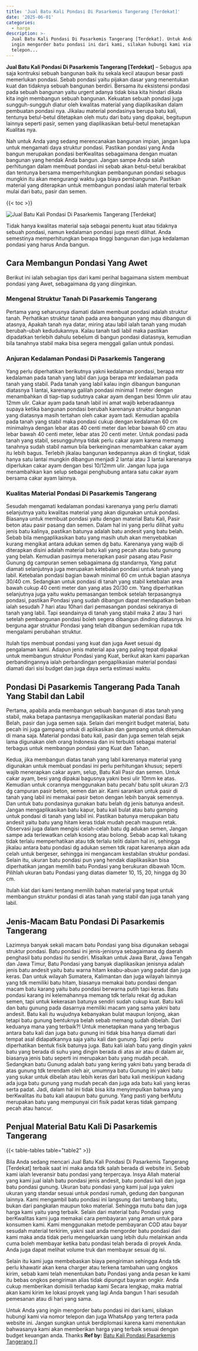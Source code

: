 ```yaml
---
title: 'Jual Batu Kali Pondasi Di Pasarkemis Tangerang [Terdekat]'
date: '2025-06-01'
categories:
  - harga
description: >-
  Jual Batu Kali Pondasi Di Pasarkemis Tangerang [Terdekat]. Untuk Anda yang
  ingin mengorder batu pondasi ini dari kami, silakan hubungi kami via nomor
  telepon...
---
```


**Jual Batu Kali Pondasi Di Pasarkemis Tangerang \[Terdekat\]** – Sebagus apa saja kontruksi sebuah bangunan baik itu sekala kecil ataupun besar pasti memerlukan pondasi. Sebab pondasi yaitu pijakan dasar yang menentukan kuat dan tidaknya sebuah bangunan berdiri. Bersama itu eksistensi pondasi pada sebuah bangunan yaitu urgent adanya tidak bisa kita hindari dikala kita ingin membangun sebuah bangunan. Kekuatan sebuah pondasi juga sungguh-sungguh diatur oleh kwalitas material yang diaplikasikan dalam pembuatan pondasi nya. Jikalau material pondasinya berupa batu kali, tentunya betul-betul ditetapkan oleh mutu dari batu yang dipakai, begitupun lainnya seperti pasir, semen yang diaplikasikan betul-betul menetapkan Kualitas nya.

Nah untuk Anda yang sedang merencanakan bangunan impian, jangan lupa untuk mengamati daya struktur pondasi. Pastikan pondasi yang Anda bangun merupakan pondasi berKwalitas sebagaimana dengan muatan bangunan yang hendak Anda bangun. Jangan sampe Anda salah perhitungan dalam membuat pondasi ini sebab akan betul-betul berakibat dan tentunya bersama memperhitungkan pembangunan pondasi sebagus mungkin itu akan mengurangi waktu juga biaya pembangunan. Pastikan material yang diterapkan untuk membangun pondasi ialah material terbaik mulai dari batu, pasir dan semen.

{{< toc >}}

![Jual Batu Kali Pondasi Di Pasarkemis Tangerang [Terdekat]](/images/jual-batu-kali-21.png)

Tidak hanya kwalitas material saja sebagai penentu kuat atau tidaknya sebuah pondasi, namun kedalaman pondasi juga mesti dilihat. Anda semestinya memperhitungkan berapa tinggi bangunan dan juga kedalaman pondasi yang harus Anda bangun.

## Cara Membangun Pondasi Yang Awet

Berikut ini ialah sebagian tips dari kami perihal bagaimana sistem membuat pondasi yang Awet, sebagaimana dg yang diinginkan.

### Mengenal Struktur Tanah Di Pasarkemis Tangerang

Pertama yang seharusnya diamati dalam membuat pondasi adalah struktur tanah. Perhatikan struktur tanah pada area bangunan yang mau dibangun di atasnya, Apakah tanah nya datar, miring atau labil ialah tanah yang mudah berubah-ubah kedudukannya. Kalau tanah tadi labil maka pastikan dipadatkan terlebih dahulu sebelum di bangun pondasi diatasnya, kemudian bila tanahnya stabil maka bisa segera menggali galian untuk pondasi.

### Anjuran Kedalaman Pondasi Di Pasarkemis Tangerang

Yang perlu diperhatikan berikutnya yakni kedalaman pondasi, berapa mtr kedalaman pada tanah yang labil dan juga berapa mtr kedalaman pada tanah yang stabil. Pada tanah yang labil kalau ingin dibangun bangunan diatasnya 1 lantai, karenanya galilah pondasi minimal 1 meter dengan menambahkan di tiap-tiap sudutnya cakar ayam dengan besi 10mm ulir atau 12mm ulir. Cakar ayam pada tanah labil ini amat wajib keberadaannya supaya ketika bangunan pondasi berubah karenanya struktur bangunan yang diatasnya masih tertahan oleh cakar ayam tadi. Kemudian apabila pada tanah yang stabil maka pondasi cukup dengan kedalaman 60 cm minimalnya dengan lebar atas 40 centi meter dan lebar bawah 60 cm atau lebar bawah 40 centi meter, lebar atas 20 centi meter. Untuk pondasi pada tanah yang stabil, sesungguhnya tidak perlu cakar ayam karena memang tanahnya sudah stabil namun bila berkeinginan menambahkan cakar ayam itu lebih bagus. Terlebih jikalau bangunan kedepannya akan di tingkat, tidak hanya satu lantai mungkin dibangun menjadi 2 lantai atau 3 lantai karenanya diperlukan cakar ayam dengan besi 10/12mm ulir. Jangan lupa juga menambahkan kan selup sebagai penghubung antara satu cakar ayam bersama cakar ayam lainnya.

### Kualitas Material Pondasi Di Pasarkemis Tangerang

Sesudah mengamati kedalaman pondasi karenanya yang perlu diamati selanjutnya yaitu kwalitas material yang akan digunakan untuk pondasi. Biasanya untuk membuat pondasi yaitu dengan material Batu Kali, Pasir beton atau pasir pasang dan semen. Dalam hal ini yang perlu dilihat yaitu jenis batu kalinya, pastikan batunya adalah batu andesit yang batu belah. Sebab bila mengaplikasikan batu yang masih utuh akan menyebabkan kurang mengikat antara adukan semen dg batu. Karenanya yang wajib di diterapkan disini adalah material batu kali yang pecah atau batu gunung yang belah. Kemudian pasirnya menerapkan pasir pasang atau Pasir Gunung dg campuran semen sebagaimana dg standarnya, Yang patut diamati selanjutnya juga merupakan ketebalan pondasi untuk tanah yang labil. Ketebalan pondasi bagian bawah minimal 60 cm untuk bagian atasnya 30/40 cm. Sedangkan untuk pondasi di tanah yang stabil ketebalan area bawah cukup 40 centi meter dan yang atas 20/30 cm. Yang diperhatikan selanjutnya juga yaitu waktu pemasangan tembok setelah terpasangnya pondasi, pastikan Pondasi yang sudah dibangun dapat mendapatkan beban ialah sesudah 7 hari atau 10hari dari pemasangan pondasi sekiranya di tanah yang labil. Tapi seandainya di tanah yang stabil maka 2 atau 3 hari setelah pembangunan pondasi boleh segera dibangun dinding diatasnya. Ini berguna agar struktur Pondasi yang telah dibangun sedemikian rupa tdk mengalami perubahan struktur.

Itulah tips membuat pondasi yang kuat dan juga Awet sesuai dg pengalaman kami. Adapun jenis material apa yang paling tepat dipakai untuk membangun struktur Pondasi yang Kuat, berikut akan kami paparkan perbandingannya ialah perbandingan pengaplikasian material pondasi diamati dari sisi budget dan juga daya serta estimasi waktu.

## Pondasi Di Pasarkemis Tangerang Pada Tanah Yang Stabil dan Labil

Pertama, apabila anda membangun sebuah bangunan di atas tanah yang stabil, maka betapa pantasnya mengaplikasikan material pondasi Batu Belah, pasir dan juga semen saja. Selain dari mengirit budget material, batu pecah ini juga gampang untuk di aplikasikan dan gampang untuk ditemukan di mana saja. Material pondasi batu kali, pasir dan juga semen telah sejak lama digunakan oleh orang Indonesia dan ini terbukti sebagai material terbagus untuk membangun pondasi yang Kuat dan Tahan.

Kedua, jika membangun diatas tanah yang labil karenanya material yang digunakan untuk membuat pondasi ini perlu perhitungan khusus; seperti wajib menerapkan cakar ayam, selup, Batu Kali Pasir dan semen. Untuk cakar ayam, besi yang dipakai bagusnya yakni besi ulir 10mm ke atas. Kemudian untuk corannya menggunakan batu pecah/ batu split ukuran 2/3 dg campuran pasir beton, semen dan air. Kami sarankan untuk pasir di tanah yang labil ini memakai pasir beton dengan lebih banyak semennya. Dan untuk batu pondasinya gunakan batu belah dg jenis batunya andesit. Jangan mengaplikasikan batu kapur, batu kali bulat atau batu gamping untuk pondasi di tanah yang labil ini. Pastikan batunya merupakan batu andesit yaitu batu yang hitam keras tidak mudah pecah maupun retak. Observasi juga dalam mengisi celah-celah batu dg adukan semen, Jangan sampe ada terlewatkan celah kosong atau bolong. Sebab acap kali tukang tidak terlalu memperhatikan atau tdk terlalu teliti dalam hal ini, sehingga jikalau antara batu pondasi dg adukan semen tdk rapat karenanya akan ada celah untuk bergeser, sehingga ini mengancam kestabilan struktur pondasi. Selain itu, ukuran batu pondasi pun yang hendak diaplikasikan bisa diperhatikan jangan memilih batu Pondasi yang berukuran dibawah 10cm. Pilihlah ukuran batu Pondasi yang diatas diameter 10, 15, 20, hingga dg 30 cm.

Itulah kiat dari kami tentang memilih bahan material yang tepat untuk membangun struktur pondasi di atas tanah yang stabil dan juga tanah yang labil.

## Jenis-Macam Batu Pondasi Di Pasarkemis Tangerang

Lazimnya banyak sekali macam batu Pondasi yang bisa digunakan sebagai struktur pondasi. Batu pondasi ini jenis-jenisnya sebagaimana dg daerah penghasil batu pondasi itu sendiri. Misalkan untuk Jawa Barat, Jawa Tengah dan Jawa Timur, Batu Pondasi yang banyak diaplikasikan jenisnya adalah jenis batu andesit yaitu batu warna hitam keabu-abuan yang padat dan juga keras. Dan untuk wilayah Sumatera, Kalimantan dan juga wilayah lainnya yang tdk memiliki batu hitam, biasanya memakai batu pondasi dengan macam batu karang yaitu batu pondasi berwarna putih tapi keras. Batu pondasi karang ini kelemahannya memang tdk terlalu rekat dg adukan semen, tapi untuk kekerasan batunya sendiri sudah cukup kuat. Batu kali dan batu gunung pada dasarnya memiliki macam yang sama yakni batu andesit. Batu kali itu wujudnya kebanyakan bulat maupun lonjong, akan tetapi batu gunung bentuknya belah sebab memang sudah dibelah. Dari keduanya mana yang terbaik?! Untuk menetapkan mana yang terbagus antara batu kali dan juga batu gunung ini tidak bisa hanya diamati dari tempat asal didapatkannya saja yaitu kali dan gunung. Tapi perlu diperhatikan bentuk fisik batunya juga. Batu kali ialah batu yang dingin yakni batu yang berada di suhu yang dingin berada di atas air atau di dalam air, biasanya jenis batu seperti ini merupakan batu yang mudah pecah. Sedangkan batu Gunung adalah batu yang kering yakni batu yang berada di atas gunung tdk terendam oleh air, umumnya batu Gunung ini yakni batu yang sukar untuk dibelah atau lebih keras dari batu kali meskipun kadang ada juga batu gunung yang mudah pecah dan juga ada batu kali yang keras serta padat. Jadi, dalam hal ini tidak bisa kita menyimpulkan bahwa yang berKwalitas itu batu kali ataupun batu gunung. Yang pasti yang berMutu merupakan batu yang mempunyai ciri fisik padat keras tidak gampang pecah atau hancur.

## Penjual Material Batu Kali Di Pasarkemis Tangerang

{{< table-tables table="table2" >}}

Bila Anda sedang mencari Jual Batu Kali Pondasi Di Pasarkemis Tangerang \[Terdekat\] terbaik saat ini maka anda tdk salah berada di website ini. Sebab kami ialah leveransir batu pondasi yang terpercaya. Insya Allah material yang kami jual ialah batu pondasi jenis andesit, batu pondasi kali dan juga batu pondasi gunung. Ukuran batu pondasi yang kami jual juga yakni ukuran yang standar sesuai untuk pondasi rumah, gedung dan bangunan lainnya. Kami mengambil batu pondasi ini langsung dari tambang batu, bukan dari pangkalan maupun toko material. Sehingga mutu batu dan juga harga kami yaitu yang terbaik. Selain dari material batu Pondasi yang berKwalitas kami juga memakai cara pembayaran yang aman untuk para konsumen kami. Kami menggunakan metode pembayaran COD atau bayar sesudah material terkirim, yakni saat anda mengorder batu pondasi dari kami maka anda tidak perlu mengeluarkan uang lebih dulu melainkan anda cuma boleh membayar ketika batu pondasi telah berada di proyek Anda. Anda juga dapat melihat volume truk dan membayar sesuai dg isi.

Selain itu kami juga membebaskan biaya pengiriman sehingga Anda tdk perlu khawatir akan kena charger atau terkena tambahan uang ongkos kirim, sebab kami telah menentukan batu Pondasi yang anda pesan ke kami itu bebas ongkos pengiriman alias tidak dipungut bayaran ongkir. Anda cukup memberikan domisili terhadap kami Secara lengkap, maka matrial akan kami kirim ke lokasi proyek yang lagi Anda bangun 1 hari sesudah pemesanan atau di hari yang sama.

Untuk Anda yang ingin mengorder batu pondasi ini dari kami, silakan hubungi kami via nomor telepon dan juga WhatsApp yang tertera pada website ini. Jangan sungkan untuk berdiplomasi karena kami menentukan bahwasanya kami akan memberikan harga yang terbaik sesuai dengan budget keuangan anda. Thanks
**Ref by:** [Batu Kali Pondasi Pasarkemis Tangerang []](https://id.wikipedia.org/wiki/Batu)

